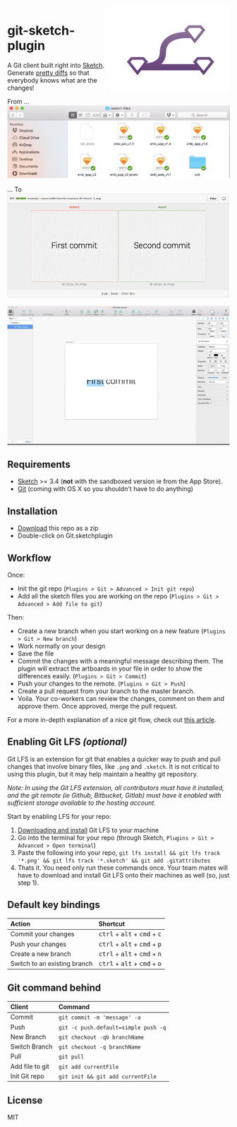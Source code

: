 <img align="right" src="logo.png">

git-sketch-plugin
=========

 A Git client built right into [Sketch](http://www.bohemiancoding.com/sketch). Generate [pretty diffs](https://github.com/mathieudutour/git-sketch-plugin/pull/1/files) so that everybody knows what are the changes!

From ...
![Ugly](example/ScreenShotBad.png)


... To
![Pretty](example/ScreenShotNice.png)

![screen cast](example/ScreenCast.gif)

## Requirements
* [Sketch](http://sketchapp.com/) >= 3.4 (**not** with the sandboxed version ie from the App Store).
* [Git](https://git-scm.com/) (coming with OS X so you shouldn't have to do anything)

## Installation
* [Download](https://github.com/mathieudutour/git-sketch-plugin/archive/master.zip) this repo as a zip
* Double-click on Git.sketchplugin

## Workflow
Once:
* Init the git repo (`Plugins > Git > Advanced > Init git repo`)
* Add all the sketch files you are working on the repo (`Plugins > Git > Advanced > Add file to git`)

Then:
* Create a new branch when you start working on a new feature (`Plugins > Git > New branch`)
* Work normally on your design
* Save the file
* Commit the changes with a meaningful message describing them. The plugin will extract the artboards in your file in order to show the differences easily. (`Plugins > Git > Commit`)
* Push your changes to the remote. (`Plugins > Git > Push`)
* Create a pull request from your branch to the master branch.
* Voila. Your co-workers can review the changes, comment on them and approve them. Once approved, merge the pull request.

For a more in-depth explanation of a nice git flow, check out [this article](https://about.gitlab.com/2014/09/29/gitlab-flow/).

## Enabling Git LFS _(optional)_

Git LFS is an extension for git that enables a quicker way to push and pull changes that involve binary files, like `.png` and `.sketch`. It is not critical to using this plugin, but it may help maintain a healthy git repository.

_Note: In using the Git LFS extension, all contributors must have it installed, and the git remote (ie Github, Bitbucket, Gitlab) must have it enabled with sufficient storage available to the hosting account._

Start by enabling LFS for your repo:

1. [Downloading and install](https://git-lfs.github.com/) Git LFS to your machine
2. Go into the terminal for your repo (through Sketch, `Plugins > Git > Advanced > Open terminal`)
3. Paste the following into your repo, `git lfs install && git lfs track '*.png' && git lfs track '*.sketch' && git add .gitattributes`
4. Thats it. You need only run these commands once. Your team mates will have to download and install Git LFS onto their machines as well (so, just step 1).

## Default key bindings

 Action                       | Shortcut
:-----------------------------|:---------------------------------------
 Commit your changes          | <kbd>ctrl</kbd> + <kbd>alt</kbd> + <kbd>cmd</kbd> + <kbd>c</kbd>
 Push your changes            | <kbd>ctrl</kbd> + <kbd>alt</kbd> + <kbd>cmd</kbd> + <kbd>p</kbd>
 Create a new branch          | <kbd>ctrl</kbd> + <kbd>alt</kbd> + <kbd>cmd</kbd> + <kbd>n</kbd>
 Switch to an existing branch | <kbd>ctrl</kbd> + <kbd>alt</kbd> + <kbd>cmd</kbd> + <kbd>o</kbd>

## Git command behind

Client                       | Command
:----------------------------|:------------------------------------------
 Commit                      | `git commit -m 'message' -a`
 Push                        | `git -c push.default=simple push -q`
 New Branch                  | `git checkout -qb branchName`
 Switch Branch               | `git checkout -q branchName`
 Pull                        | `git pull`
 Add file to git             | `git add currentFile`
 Init Git repo               | `git init && git add currentFile`


## License

MIT

